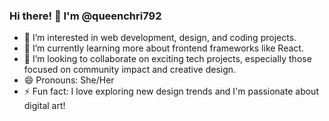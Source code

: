 ### Hi there! 👋 I'm @queenchri792

- 👀 I’m interested in web development, design, and coding projects.
- 🌱 I’m currently learning more about frontend frameworks like React.
- 💞️ I’m looking to collaborate on exciting tech projects, especially those focused on community impact and creative design.
- 😄 Pronouns: She/Her
- ⚡ Fun fact: I love exploring new design trends and I'm passionate about digital art!


<!---
queenchri792/queenchri792 is a ✨ special ✨ repository because its `README.md` (this file) appears on your GitHub profile.
You can click the Preview link to take a look at your changes.
--->
